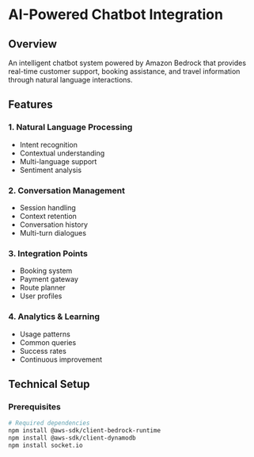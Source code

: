 # AI-Powered Chatbot Integration

## Overview
An intelligent chatbot system powered by Amazon Bedrock that provides real-time customer support, booking assistance, and travel information through natural language interactions.

## Features

### 1. Natural Language Processing
- Intent recognition
- Contextual understanding
- Multi-language support
- Sentiment analysis

### 2. Conversation Management
- Session handling
- Context retention
- Conversation history
- Multi-turn dialogues

### 3. Integration Points
- Booking system
- Payment gateway
- Route planner
- User profiles

### 4. Analytics & Learning
- Usage patterns
- Common queries
- Success rates
- Continuous improvement

## Technical Setup

### Prerequisites
```bash
# Required dependencies
npm install @aws-sdk/client-bedrock-runtime
npm install @aws-sdk/client-dynamodb
npm install socket.io
